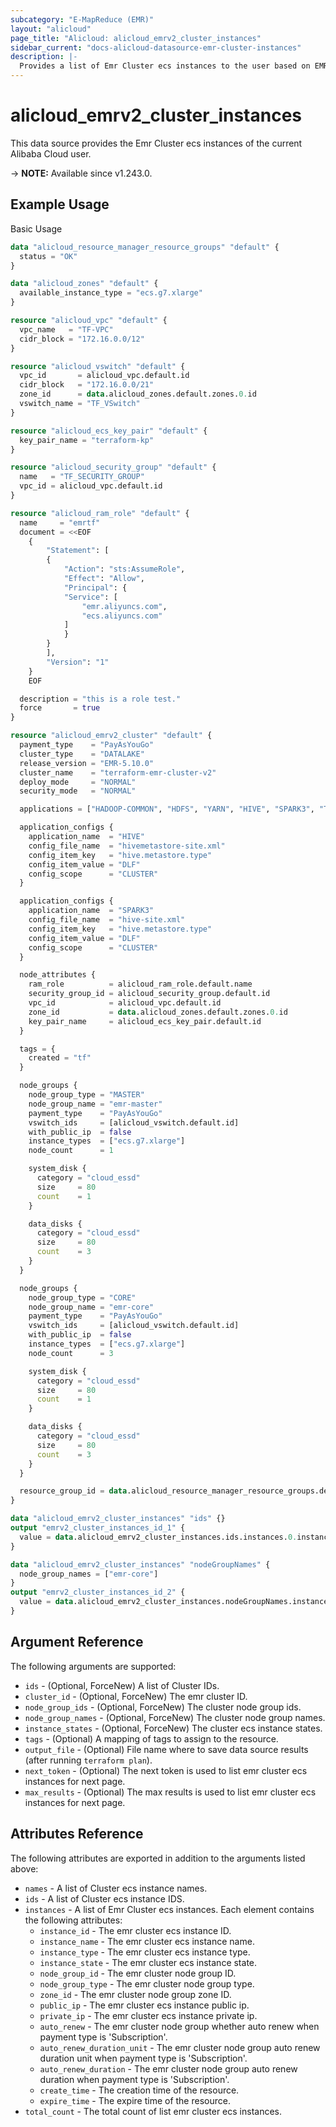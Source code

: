```yaml
---
subcategory: "E-MapReduce (EMR)"
layout: "alicloud"
page_title: "Alicloud: alicloud_emrv2_cluster_instances"
sidebar_current: "docs-alicloud-datasource-emr-cluster-instances"
description: |-
  Provides a list of Emr Cluster ecs instances to the user based on EMR's new version OpenAPI.
---
```


# alicloud_emrv2_cluster_instances

This data source provides the Emr Cluster ecs instances of the current Alibaba Cloud user.

-> **NOTE:** Available since v1.243.0.

## Example Usage

Basic Usage

```terraform
data "alicloud_resource_manager_resource_groups" "default" {
  status = "OK"
}

data "alicloud_zones" "default" {
  available_instance_type = "ecs.g7.xlarge"
}

resource "alicloud_vpc" "default" {
  vpc_name   = "TF-VPC"
  cidr_block = "172.16.0.0/12"
}

resource "alicloud_vswitch" "default" {
  vpc_id       = alicloud_vpc.default.id
  cidr_block   = "172.16.0.0/21"
  zone_id      = data.alicloud_zones.default.zones.0.id
  vswitch_name = "TF_VSwitch"
}

resource "alicloud_ecs_key_pair" "default" {
  key_pair_name = "terraform-kp"
}

resource "alicloud_security_group" "default" {
  name   = "TF_SECURITY_GROUP"
  vpc_id = alicloud_vpc.default.id
}

resource "alicloud_ram_role" "default" {
  name     = "emrtf"
  document = <<EOF
    {
        "Statement": [
        {
            "Action": "sts:AssumeRole",
            "Effect": "Allow",
            "Principal": {
            "Service": [
                "emr.aliyuncs.com",
                "ecs.aliyuncs.com"
            ]
            }
        }
        ],
        "Version": "1"
    }
    EOF

  description = "this is a role test."
  force       = true
}

resource "alicloud_emrv2_cluster" "default" {
  payment_type    = "PayAsYouGo"
  cluster_type    = "DATALAKE"
  release_version = "EMR-5.10.0"
  cluster_name    = "terraform-emr-cluster-v2"
  deploy_mode     = "NORMAL"
  security_mode   = "NORMAL"

  applications = ["HADOOP-COMMON", "HDFS", "YARN", "HIVE", "SPARK3", "TEZ"]

  application_configs {
    application_name  = "HIVE"
    config_file_name  = "hivemetastore-site.xml"
    config_item_key   = "hive.metastore.type"
    config_item_value = "DLF"
    config_scope      = "CLUSTER"
  }

  application_configs {
    application_name  = "SPARK3"
    config_file_name  = "hive-site.xml"
    config_item_key   = "hive.metastore.type"
    config_item_value = "DLF"
    config_scope      = "CLUSTER"
  }

  node_attributes {
    ram_role          = alicloud_ram_role.default.name
    security_group_id = alicloud_security_group.default.id
    vpc_id            = alicloud_vpc.default.id
    zone_id           = data.alicloud_zones.default.zones.0.id
    key_pair_name     = alicloud_ecs_key_pair.default.id
  }

  tags = {
    created = "tf"
  }

  node_groups {
    node_group_type = "MASTER"
    node_group_name = "emr-master"
    payment_type    = "PayAsYouGo"
    vswitch_ids     = [alicloud_vswitch.default.id]
    with_public_ip  = false
    instance_types  = ["ecs.g7.xlarge"]
    node_count      = 1

    system_disk {
      category = "cloud_essd"
      size     = 80
      count    = 1
    }

    data_disks {
      category = "cloud_essd"
      size     = 80
      count    = 3
    }
  }

  node_groups {
    node_group_type = "CORE"
    node_group_name = "emr-core"
    payment_type    = "PayAsYouGo"
    vswitch_ids     = [alicloud_vswitch.default.id]
    with_public_ip  = false
    instance_types  = ["ecs.g7.xlarge"]
    node_count      = 3

    system_disk {
      category = "cloud_essd"
      size     = 80
      count    = 1
    }

    data_disks {
      category = "cloud_essd"
      size     = 80
      count    = 3
    }
  }

  resource_group_id = data.alicloud_resource_manager_resource_groups.default.ids.0
}

data "alicloud_emrv2_cluster_instances" "ids" {}
output "emrv2_cluster_instances_id_1" {
  value = data.alicloud_emrv2_cluster_instances.ids.instances.0.instance_id
}

data "alicloud_emrv2_cluster_instances" "nodeGroupNames" {
  node_group_names = ["emr-core"]
}
output "emrv2_cluster_instances_id_2" {
  value = data.alicloud_emrv2_cluster_instances.nodeGroupNames.instances.0.instance_id
}

```

## Argument Reference

The following arguments are supported:

* `ids` - (Optional, ForceNew)  A list of Cluster IDs.
* `cluster_id` - (Optional, ForceNew) The emr cluster ID.
* `node_group_ids` - (Optional, ForceNew) The cluster node group ids.
* `node_group_names` - (Optional, ForceNew) The cluster node group names.
* `instance_states` - (Optional, ForceNew) The cluster ecs instance states.
* `tags` - (Optional) A mapping of tags to assign to the resource.
* `output_file` - (Optional) File name where to save data source results (after running `terraform plan`).
* `next_token` - (Optional) The next token is used to list emr cluster ecs instances for next page.
* `max_results` - (Optional) The max results is used to list emr cluster ecs instances for next page.

## Attributes Reference

The following attributes are exported in addition to the arguments listed above:

* `names` - A list of Cluster ecs instance names.
* `ids` - A list of Cluster ecs instance IDS.
* `instances` - A list of Emr Cluster ecs instances. Each element contains the following attributes:
	* `instance_id` - The emr cluster ecs instance ID.
	* `instance_name` - The emr cluster ecs instance name.
	* `instance_type` - The emr cluster ecs instance type.
	* `instance_state` - The emr cluster ecs instance state.
	* `node_group_id` - The emr cluster node group ID.
	* `node_group_type` - The emr cluster node group type.
	* `zone_id` - The emr cluster node group zone ID.
	* `public_ip` - The emr cluster ecs instance public ip.
	* `private_ip` - The emr cluster ecs instance private ip.
	* `auto_renew` - The emr cluster node group whether auto renew when payment type is 'Subscription'.
	* `auto_renew_duration_unit` - The emr cluster node group auto renew duration unit when payment type is 'Subscription'.
	* `auto_renew_duration` - The emr cluster node group auto renew duration when payment type is 'Subscription'.
	* `create_time` - The creation time of the resource.
	* `expire_time` - The expire time of the resource.
* `total_count` - The total count of list emr cluster ecs instances.